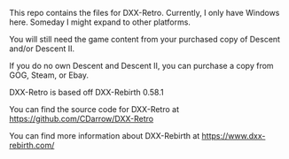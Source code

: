 This repo contains the files for DXX-Retro. Currently, I only have Windows here. Someday I might expand to other platforms.

You will still need the game content from your purchased copy of Descent and/or Descent II.

If you do no own Descent and Descent II, you can purchase a copy from GOG, Steam, or Ebay.



DXX-Retro is based off DXX-Rebirth 0.58.1


You can find the source code for DXX-Retro at
https://github.com/CDarrow/DXX-Retro


You can find more information about DXX-Rebirth at
https://www.dxx-rebirth.com/
